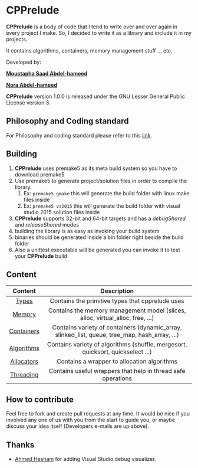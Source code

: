 # CPPrelude

**CPPrelude** is a body of code that I tend to write over and over again in every project I make. So, I decided to write it as a library and include it in my projects.

It contains algorithms, containers, memory management stuff ... etc.

Developed by:

**[Moustapha Saad Abdel-hameed](mailto:moustapha.saad.abdelhamed@gmail.com)**

**[Nora Abdel-hameed](mailto:nora.abdelhameed@gmail.com)**

**CPPrelude** version 1.0.0 is released under the GNU Lesser General Public License version 3.

## Philosophy and Coding standard

For Philosophy and coding standard please refer to this [link](https://moustaphasaad.github.io/2017/08/05/cpprelude/).

## Building

1. **CPPrelude** uses premake5 as its meta build system so you have to download premake5
2. Use premake5 to generate project/solution files in order to compile the library.
   1. Ex: `premake5 gmake` this will generate the build folder with linux make files inside
   2. Ex: `premake5 vs2015` this will generate the build folder with visual studio 2015 solution files inside
3. **CPPrelude** supports 32-bit and 64-bit targets and has a *debugShared* and *releaseShared* modes
4. building the library is as easy as invoking your build system
5. binaries should be generated inside a bin folder right beside the build folder
6. Also a unittest executable will be generated you can invoke it to test your **CPPrelude** build

## Content

|                Content                 |               Description                |
| :------------------------------------: | :--------------------------------------: |
|        [Types](Types/Types.md)         | Contains the primitive types that cpprelude uses |
|       [Memory](Memory/Memory.md)       | Contains the memory management model (slices, alloc, virtual_alloc, free, ...) |
| [Containers](Containers/Containers.md) | Contains variety of containers (dynamic_array, slinked_list, queue, tree_map, hash_array, ...) |
| [Algorithms](Algorithms/Algorithms.md) | Contains variety of algorithms (shuffle, mergesort, quicksort, quickselect ...) |
| [Allocators](Allocators/Allocators.md) | Contains a wrapper to allocation algorithms |
|  [Threading](Threading/Threading.md)   | Contains useful wrappers that help in thread safe operations |

## How to contribute

Feel free to fork and create pull requests at any time. It would be nice if you involved any one of us with you from the start to guide you, or maybe discuss your idea itself (Developers e-mails are up above).

## Thanks
- [Ahmed Hesham](mailto:ahesham@outlook.com) for adding Visual Studio debug visualizer.